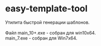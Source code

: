 # easy-template-tool
Утилита быстрой генерации шаблонов.</br></br>
Файл main_10+.exe - собран для win10x64.</br>
main_7.exe - собран для Win7x64.</br>
